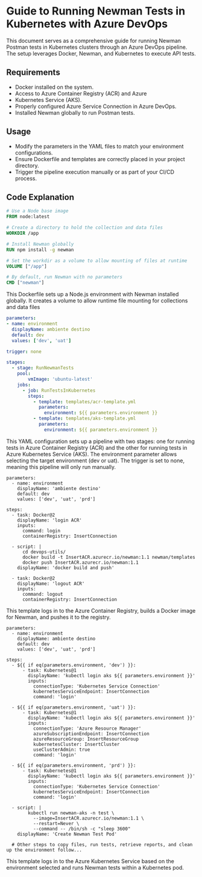 # Guide to Running Newman Tests in Kubernetes with Azure DevOps

This document serves as a comprehensive guide for running Newman Postman tests in Kubernetes clusters through an Azure DevOps pipeline. The setup leverages Docker, Newman, and Kubernetes to execute API tests.

## Requirements
- Docker installed on the system.
- Access to Azure Container Registry (ACR) and Azure
- Kubernetes Service (AKS).
- Properly configured Azure Service Connection in Azure DevOps.
- Installed Newman globally to run Postman tests.

## Usage
- Modify the parameters in the YAML files to match your environment configurations.
- Ensure Dockerfile and templates are correctly placed in your project directory.
- Trigger the pipeline execution manually or as part of your CI/CD process.


## Code Explanation

```DockerFile
# Use a Node base image
FROM node:latest

# Create a directory to hold the collection and data files
WORKDIR /app

# Install Newman globally
RUN npm install -g newman

# Set the workdir as a volume to allow mounting of files at runtime
VOLUME ["/app"]

# By default, run Newman with no parameters
CMD ["newman"]
```

This Dockerfile sets up a Node.js environment with Newman installed globally. It creates a volume to allow runtime file mounting for collections and data files

```YAML
parameters:
- name: environment
  displayName: ambiente destino
  default: dev
  values: ['dev', 'uat']

trigger: none

stages:  
  - stage: RunNewmanTests
    pool:
        vmImage: 'ubuntu-latest'
    jobs:
      - job: RunTestsInKubernetes
        steps:
          - template: templates/acr-template.yml
            parameters:
              environment: ${{ parameters.environment }}
          - template: templates/aks-template.yml
            parameters:
              environment: ${{ parameters.environment }}
```

This YAML configuration sets up a pipeline with two stages: one for running tests in Azure Container Registry (ACR) and the other for running tests in Azure Kubernetes Service (AKS).
The environment parameter allows selecting the target environment (dev or uat).
The trigger is set to none, meaning this pipeline will only run manually.

```ACR template
parameters:
  - name: environment
    displayName: 'ambiente destino'
    default: dev
    values: ['dev', 'uat', 'prd']

steps:
  - task: Docker@2
    displayName: 'login ACR'
    inputs:
      command: login
      containerRegistry: InsertConnection

  - script: |
      cd devops-utils/
      docker build -t InsertACR.azurecr.io/newman:1.1 newman/templates
      docker push InsertACR.azurecr.io/newman:1.1
    displayName: 'docker build and push'

  - task: Docker@2
    displayName: 'logout ACR'
    inputs:
      command: logout
      containerRegistry: InsertConnection
```
This template logs in to the Azure Container Registry, builds a Docker image for Newman, and pushes it to the registry.

```AKS Template
parameters:
  - name: environment
    displayName: ambiente destino
    default: dev
    values: ['dev', 'uat', 'prd']

steps:
  - ${{ if eq(parameters.environment, 'dev') }}:
      - task: Kubernetes@1
        displayName: 'kubectl login aks ${{ parameters.environment }}'
        inputs:
          connectionType: 'Kubernetes Service Connection'
          kubernetesServiceEndpoint: InsertConnection
          command: 'login'

  - ${{ if eq(parameters.environment, 'uat') }}:
      - task: Kubernetes@1
        displayName: 'kubectl login aks ${{ parameters.environment }}'
        inputs:
          connectionType: 'Azure Resource Manager'
          azureSubscriptionEndpoint: InsertConnection
          azureResourceGroup: InsertResourceGroup
          kubernetesCluster: InsertCluster
          useClusterAdmin: true
          command: 'login'

  - ${{ if eq(parameters.environment, 'prd') }}:
      - task: Kubernetes@1
        displayName: 'kubectl login aks ${{ parameters.environment }}'
        inputs:
          connectionType: 'Kubernetes Service Connection'
          kubernetesServiceEndpoint: InsertConnection
          command: 'login'

  - script: |
        kubectl run newman-aks -n test \
          --image=InsertACR.azurecr.io/newman:1.1 \
          --restart=Never \
          --command -- /bin/sh -c "sleep 3600"
    displayName: 'Create Newman Test Pod'

  # Other steps to copy files, run tests, retrieve reports, and clean up the environment follow...

```

This template logs in to the Azure Kubernetes Service based on the environment selected and runs Newman tests within a Kubernetes pod.